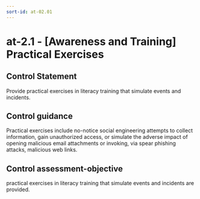 ```yaml
---
sort-id: at-02.01
---
```


# at-2.1 - \[Awareness and Training\] Practical Exercises

## Control Statement

Provide practical exercises in literacy training that simulate events and incidents.

## Control guidance

Practical exercises include no-notice social engineering attempts to collect information, gain unauthorized access, or simulate the adverse impact of opening malicious email attachments or invoking, via spear phishing attacks, malicious web links.

## Control assessment-objective

practical exercises in literacy training that simulate events and incidents are provided.
